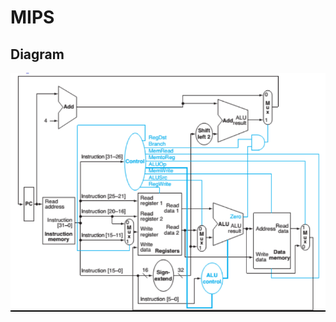 # MIPS

## Diagram

![This is MIPS](https://github.com/KhanhEK2846/MIPS/blob/edc95304db9fc3f5f4e1fc9bab3e0e887617b07a/images/Screenshot%20(722).png)
